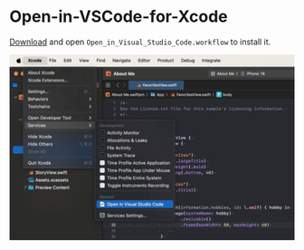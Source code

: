 # Open-in-VSCode-for-Xcode

[Download](https://github.com/skw398/Open-in-VSCode-for-Xcode/archive/refs/heads/main.zip) and open `Open_in_Visual_Studio_Code.workflow` to install it.

<img src="https://github.com/skw398/Open-in-VSCode-for-Xcode/blob/main/screenshot.png" width="600">
